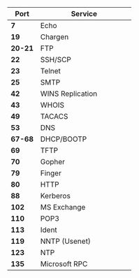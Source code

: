 
<table style="width:100%">
  <thead>
    <tr><th>Port</th><th>Service</th></tr>
  </thead>
  <tbody>
    <tr><td><strong>7</strong></td><td width="200">Echo</td></tr>
    <tr><td><strong>19</strong></td><td width="200">Chargen</td></tr>
    <tr><td><strong>20-21</strong></td><td width="200">FTP</td></tr>
    <tr><td><strong>22</strong></td><td width="200">SSH/SCP</td></tr>
    <tr><td><strong>23</strong></td><td width="200">Telnet</td></tr>
    <tr><td><strong>25</strong></td><td width="200">SMTP</td></tr>
    <tr><td><strong>42</strong></td><td width="200">WINS Replication</td></tr>
    <tr><td><strong>43</strong></td><td width="200">WHOIS</td></tr>
    <tr><td><strong>49</strong></td><td width="200">TACACS</td></tr>
    <tr><td><strong>53</strong></td><td width="200">DNS</td></tr>
    <tr><td><strong>67-68</strong></td><td width="200">DHCP/BOOTP</td></tr>
    <tr><td><strong>69</strong></td><td width="200">TFTP</td></tr>
    <tr><td><strong>70</strong></td><td width="200">Gopher</td></tr>
    <tr><td><strong>79</strong></td><td width="200">Finger</td></tr>
    <tr><td><strong>80</strong></td><td width="200">HTTP</td></tr>
    <tr><td><strong>88</strong></td><td width="200">Kerberos</td></tr>
    <tr><td><strong>102</strong></td><td width="200">MS Exchange</td></tr>
    <tr><td><strong>110</strong></td><td width="200">POP3</td></tr>
    <tr><td><strong>113</strong></td><td width="200">Ident</td></tr>
    <tr><td><strong>119</strong></td><td width="200">NNTP (Usenet)</td></tr>
    <tr><td><strong>123</strong></td><td width="200">NTP</td></tr>
    <tr><td><strong>135</strong></td><td width="200">Microsoft RPC</td></tr>
  </tbody>
</table>

